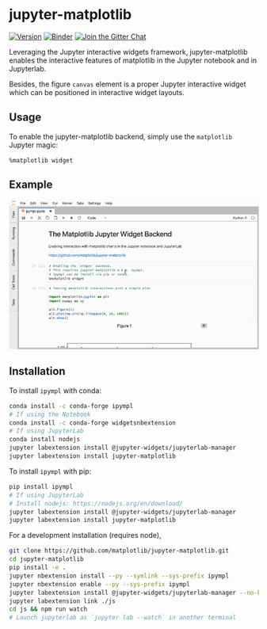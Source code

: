 # jupyter-matplotlib

[![Version](https://img.shields.io/pypi/v/ipympl.svg)](https://pypi.python.org/pypi/ipympl)
[![Binder](https://img.shields.io/badge/launch-binder-brightgreen.svg)](https://mybinder.org/v2/gh/matplotlib/jupyter-matplotlib/master?filepath=examples)
[![Join the Gitter Chat](https://badges.gitter.im/Join%20Chat.svg)](https://gitter.im/jupyter-widgets/Lobby?utm_source=badge&utm_medium=badge&utm_campaign=pr-badge&utm_content=badge)

Leveraging the Jupyter interactive widgets framework, jupyter-matplotlib
enables the interactive features of matplotlib in the Jupyter notebook and in
Jupyterlab.

Besides, the figure `canvas` element is a proper Jupyter interactive widget
which can be positioned in interactive widget layouts.

## Usage

To enable the jupyter-matplotlib backend, simply use the `matplotlib` Jupyter
magic:

```
%matplotlib widget
```

## Example

![matplotlib screencast](matplotlib.gif)

## Installation

To install `ipympl` with conda:

```bash
conda install -c conda-forge ipympl
# If using the Notebook
conda install -c conda-forge widgetsnbextension
# If using JupyterLab
conda install nodejs
jupyter labextension install @jupyter-widgets/jupyterlab-manager
jupyter labextension install jupyter-matplotlib
```

To install `ipympl` with pip:

```bash
pip install ipympl
# If using JupyterLab
# Install nodejs: https://nodejs.org/en/download/
jupyter labextension install @jupyter-widgets/jupyterlab-manager
jupyter labextension install jupyter-matplotlib
```

For a development installation (requires node),

```bash
git clone https://github.com/matplotlib/jupyter-matplotlib.git
cd jupyter-matplotlib
pip install -e .
jupyter nbextension install --py --symlink --sys-prefix ipympl
jupyter nbextension enable --py --sys-prefix ipympl
jupyter labextension install @jupyter-widgets/jupyterlab-manager --no-build
jupyter labextension link ./js
cd js && npm run watch
# Launch jupyterlab as `jupyter lab --watch` in another terminal
```

